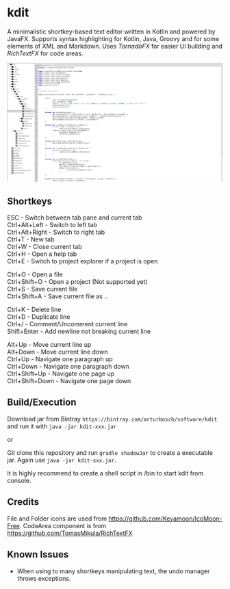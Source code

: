 # kdit

A minimalistic shortkey-based text editor written in Kotlin and
powered by JavaFX. Supports syntax highlighting for Kotlin, Java, Groovy 
and for some elements of XML and Markdown. Uses _TornadoFX_ for easier
UI building and _RichTextFX_ for code areas.

![kdit](img/kdit.png "Kdit - Editor")

## Shortkeys

ESC - Switch between tab pane and current tab  
Ctrl+Alt+Left - Switch to left tab  
Ctrl+Alt+Right - Switch to right tab  
Ctrl+T - New tab  
Ctrl+W - Close current tab  
Ctrl+H - Open a help tab  
Ctrl+E - Switch to project explorer if a project is open  

Ctrl+O - Open a file  
Ctrl+Shift+O - Open a project (Not supported yet)  
Ctrl+S - Save current file  
Ctrl+Shift+A - Save current file as ..  

Ctrl+K - Delete line  
Ctrl+D - Duplicate line  
Ctrl+/ - Comment/Uncomment current line  
Shift+Enter - Add newline not breaking current line  

Alt+Up - Move current line up  
Alt+Down - Move current line down  
Ctrl+Up - Navigate one paragraph up  
Ctrl+Down - Navigate one paragraph down  
Ctrl+Shift+Up - Navigate one page up  
Ctrl+Shift+Down - Navigate one page down  

## Build/Execution

Download jar from Bintray `https://bintray.com/arturbosch/software/kdit`
and run it with `java -jar kdit-xxx.jar`

or

Git clone this repository and run `gradle shadowJar` to create a 
executable jar. Again use `java -jar kdit-xxx.jar`.

It is highly recommend to create a shell script in /bin to start kdit from console.

## Credits

File and Folder icons are used from https://github.com/Keyamoon/IcoMoon-Free.
CodeArea component is from https://github.com/TomasMikula/RichTextFX

## Known Issues

- When using to many shortkeys manipulating text, the undo manager throws exceptions.